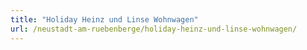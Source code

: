 ```yaml
---
title: "Holiday Heinz und Linse Wohnwagen"
url: /neustadt-am-ruebenberge/holiday-heinz-und-linse-wohnwagen/
---
```

